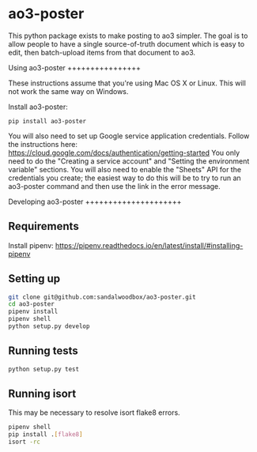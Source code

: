 ao3-poster
==========

This python package exists to make posting to ao3 simpler.
The goal is to allow people to have a single source-of-truth document which is easy to edit, then batch-upload items from that document to ao3.

Using ao3-poster
++++++++++++++++

These instructions assume that you're using Mac OS X or Linux.
This will not work the same way on Windows.

Install ao3-poster:

```
pip install ao3-poster
```

You will also need to set up Google service application credentials.
Follow the instructions here: https://cloud.google.com/docs/authentication/getting-started
You only need to do the "Creating a service account" and "Setting the environment variable" sections.
You will also need to enable the "Sheets" API for the credentials you create; the easiest way to do this will be to try to run an ao3-poster command and then use the link in the error message.

Developing ao3-poster
+++++++++++++++++++++

Requirements
------------
Install pipenv: https://pipenv.readthedocs.io/en/latest/install/#installing-pipenv

Setting up
-----------
```bash
git clone git@github.com:sandalwoodbox/ao3-poster.git
cd ao3-poster
pipenv install
pipenv shell
python setup.py develop
```

Running tests
-------------
```bash
python setup.py test
```

Running isort
-------------
This may be necessary to resolve isort flake8 errors.

```bash
pipenv shell
pip install .[flake8]
isort -rc
```
